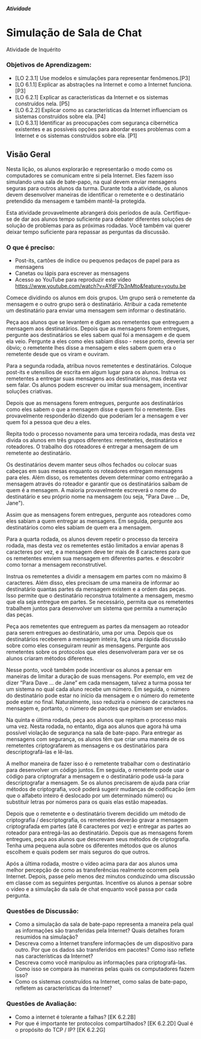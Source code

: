 ﻿##### Atividade
# Simulação de Sala de Chat
Atividade de Inquérito

### Objetivos de Aprendizagem:
- [LO 2.3.1] Use modelos e simulações para representar fenômenos.[P3]
- [LO 6.1.1] Explicar as abstrações na Internet e como a Internet funciona. [P3]
- [LO 6.2.1] Explicar as características da Internet e os sistemas construídos nela. [P5]
- [LO 6.2.2] Explicar como as características da Internet influenciam os sistemas construídos sobre ela. [P4]
- [LO 6.3.1] Identificar as preocupações com segurança cibernética existentes e as possíveis opções para abordar esses problemas com a Internet e os sistemas construídos sobre ela. [P1]

## Visão Geral


Nesta lição, os alunos explorarão e representarão o modo como os computadores se comunicam entre si pela Internet. Eles fazem isso simulando uma sala de bate-papo, na qual devem enviar mensagens seguras para outros alunos da turma. Durante toda a atividade, os alunos devem desenvolver maneiras de identificar o remetente e o destinatário pretendido da mensagem e também mantê-la protegida.

Esta atividade provavelmente abrangerá dois períodos de aula. Certifique-se de dar aos alunos tempo suficiente para debater diferentes soluções de solução de problemas para as próximas rodadas. Você também vai querer deixar tempo suficiente para repassar as perguntas da discussão.


### O que é preciso:
- Post-its, cartões de índice ou pequenos pedaços de papel para as mensagens
- Canetas ou lápis para escrever as mensagens
- Acesso ao YouTube para reproduzir este vídeo https://www.youtube.com/watch?v=AYdF7b3nMto&feature=youtu.be 


Comece dividindo os alunos em dois grupos. Um grupo será o remetente da mensagem e o outro grupo será o destinatário. Atribuir a cada remetente um destinatário para enviar uma mensagem sem informar o destinatário.

Peça aos alunos que se levantem e digam aos remetentes que entreguem a mensagem aos destinatários. Depois que as mensagens forem entregues, pergunte aos destinatários se eles sabem qual foi a mensagem e de quem ela veio. Pergunte a eles como eles sabiam disso - nesse ponto, deveria ser óbvio; o remetente lhes disse a mensagem e eles sabem quem era o remetente desde que os viram e ouviram.


Para a segunda rodada, atribua novos remetentes e destinatários. Coloque post-its e utensílios de escrita em algum lugar para os alunos. Instrua os remetentes a entregar suas mensagens aos destinatários, mas desta vez sem falar. Os alunos podem escrever ou imitar sua mensagem, incentivar soluções criativas.

Depois que as mensagens forem entregues, pergunte aos destinatários como eles sabem o que a mensagem disse e quem foi o remetente. Eles provavelmente responderão dizendo que poderiam ler a mensagem e ver quem foi a pessoa que deu a eles.


Repita todo o processo novamente para uma terceira rodada, mas desta vez divida os alunos em três grupos diferentes: remetentes, destinatários e roteadores. O trabalho dos roteadores é entregar a mensagem de um remetente ao destinatário.

Os destinatários devem manter seus olhos fechados ou colocar suas cabeças em suas mesas enquanto os roteadores entregam mensagens para eles. Além disso, os remetentes devem determinar como entregarão a mensagem através do roteador e garantir que os destinatários saibam de quem é a mensagem. A maioria provavelmente escreverá o nome do destinatário e seu próprio nome na mensagem (ou seja, "Para Dave ... De, Jane").

Assim que as mensagens forem entregues, pergunte aos roteadores como eles sabiam a quem entregar as mensagens. Em seguida, pergunte aos destinatários como eles sabiam de quem era a mensagem.


Para a quarta rodada, os alunos devem repetir o processo da terceira rodada, mas desta vez os remetentes estão limitados a enviar apenas 8 caracteres por vez, e a mensagem deve ter mais de 8 caracteres para que os remetentes enviem sua mensagem em diferentes partes. e descobrir como tornar a mensagem reconstrutível.

Instrua os remetentes a dividir a mensagem em partes com no máximo 8 caracteres. Além disso, eles precisam de uma maneira de informar ao destinatário quantas partes da mensagem existem e a ordem das peças. Isso permite que o destinatário reconstrua totalmente a mensagem, mesmo que ela seja entregue em partes. Se necessário, permita que os remetentes trabalhem juntos para desenvolver um sistema que permita a numeração das peças.

Peça aos remetentes que entreguem as partes da mensagem ao roteador para serem entregues ao destinatário, uma por uma. Depois que os destinatários receberem a mensagem inteira, faça uma rápida discussão sobre como eles conseguiram reunir as mensagens. Pergunte aos remetentes sobre os protocolos que eles desenvolveram para ver se os alunos criaram métodos diferentes.


Nesse ponto, você também pode incentivar os alunos a pensar em maneiras de limitar a duração de suas mensagens. Por exemplo, em vez de dizer “Para Dave ... de Jane” em cada mensagem, talvez a turma possa ter um sistema no qual cada aluno recebe um número. Em seguida, o número do destinatário pode estar no início da mensagem e o número do remetente pode estar no final. Naturalmente, isso reduziria o número de caracteres na mensagem e, portanto, o número de pacotes que precisam ser enviados.

Na quinta e última rodada, peça aos alunos que repitam o processo mais uma vez. Nesta rodada, no entanto, diga aos alunos que agora há uma possível violação de segurança na sala de bate-papo. Para entregar as mensagens com segurança, os alunos têm que criar uma maneira de os remetentes criptografarem as mensagens e os destinatários para descriptografá-las e lê-las.

A melhor maneira de fazer isso é o remetente trabalhar com o destinatário para desenvolver um código juntos. Em seguida, o remetente pode usar o código para criptografar a mensagem e o destinatário pode usá-la para descriptografar a mensagem. Se os alunos precisarem de ajuda para criar métodos de criptografia, você poderá sugerir mudanças de codificação (em que o alfabeto inteiro é deslocado por um determinado número) ou substituir letras por números para os quais elas estão mapeadas.


Depois que o remetente e o destinatário tiverem decidido um método de criptografia / descriptografia, os remetentes deverão gravar a mensagem criptografada em partes (até 8 caracteres por vez) e entregar as partes ao roteador para entregá-las ao destinatário. Depois que as mensagens forem entregues, peça aos alunos que descrevam seus métodos de criptografia. Tenha uma pequena aula sobre os diferentes métodos que os alunos escolhem e quais podem ser mais seguros do que outros.

Após a última rodada, mostre o vídeo acima para dar aos alunos uma melhor percepção de como as transferências realmente ocorrem pela Internet. Depois, passe pelo menos dez minutos conduzindo uma discussão em classe com as seguintes perguntas. Incentive os alunos a pensar sobre o vídeo e a simulação da sala de chat enquanto você passa por cada pergunta.


### Questões de Discussão:
- Como a simulação da sala de bate-papo representa a maneira pela qual as informações são transferidas pela Internet? Quais detalhes foram resumidos na simulação?
- Descreva como a Internet transfere informações de um dispositivo para outro.
Por que os dados são transferidos em pacotes? Como isso reflete nas características da Internet?
- Descreva como você manipulou as informações para criptografá-las. Como isso se compara às maneiras pelas quais os computadores fazem isso?
- Como os sistemas construídos na Internet, como salas de bate-papo, refletem as características da Internet?

### Questões de Avaliação:
- Como a internet é tolerante a falhas? [EK 6.2.2B]
- Por que é importante ter protocolos compartilhados? [EK 6.2.2D]
Qual é o propósito do TCP / IP? [EK 6.2.2G]
